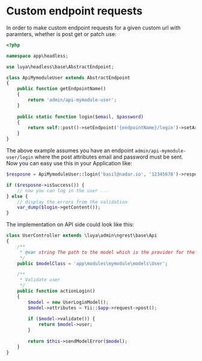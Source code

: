 # Custom endpoint requests

In order to make custom endpoint requests for a given custom url with paramters, whether is post get or patch use:

```php
<?php

namespace app\headless;

use luya\headless\base\AbstractEndpoint;

class ApiMymoduleUser extends AbstractEndpoint
{
    public function getEndpointName()
    {
        return 'admin/api-mymodule-user';
    }
    
    public static function login($email, $password)
    {
        return self::post()->setEndpoint('{endpointName}/login')->setArgs(['email' => $email, 'password' => $password]);
    }
}
```

The above example assumes you have an endpoint `admin/api-mymodule-user/login` where the post attributes email and password must be sent. Now you can easy use this in your Application like:

```php
$resposne = ApiMymoduleUser::login('basil@nadar.io', '12345678')->response($client);

if ($resposne->isSuccess()) {
    // now you can log in the user ...
} else {
    // display the errors from the validation
    var_dump($login->getContent());
}
```

The implementation on API side could look like this:

```php
class UserController extends \luya\admin\ngrest\base\Api
{
    /**
     * @var string The path to the model which is the provider for the rules and fields.
     */
    public $modelClass = 'app\modules\mymodule\models\User';

    /**
     * Validate user
     */
    public function actionLogin()
    {
        $model = new UserLoginModel();
        $model->attributes = Yii::$app->request->post();
        
        if ($model->validate()) {
            return $model->user;
        }
        
        return $this->sendModelError($model);
    }
}
```